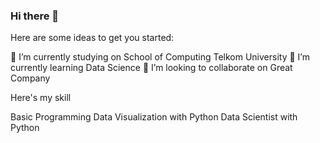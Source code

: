 ### Hi there 👋

Here are some ideas to get you started:

🔭 I’m currently studying on School of Computing Telkom University
🌱 I’m currently learning Data Science
👯 I’m looking to collaborate on Great Company

Here's my skill

Basic Programming
Data Visualization with Python
Data Scientist with Python

